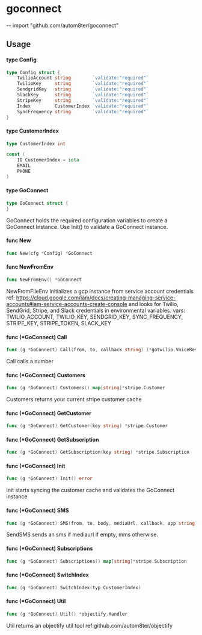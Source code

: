 # goconnect
--
    import "github.com/autom8ter/goconnect"


## Usage

#### type Config

```go
type Config struct {
	TwilioAccount string        `validate:"required"`
	TwilioKey     string        `validate:"required"`
	SendgridKey   string        `validate:"required"`
	SlackKey      string        `validate:"required"`
	StripeKey     string        `validate:"required"`
	Index         CustomerIndex `validate:"required"`
	SyncFrequency string        `validate:"required"`
}
```


#### type CustomerIndex

```go
type CustomerIndex int
```


```go
const (
	ID CustomerIndex = iota
	EMAIL
	PHONE
)
```

#### type GoConnect

```go
type GoConnect struct {
}
```

GoConnect holds the required configuration variables to create a GoConnect
Instance. Use Init() to validate a GoConnect instance.

#### func  New

```go
func New(cfg *Config) *GoConnect
```

#### func  NewFromEnv

```go
func NewFromEnv() *GoConnect
```
NewFromFileEnv Initializes a gcp instance from service account credentials ref:
https://cloud.google.com/iam/docs/creating-managing-service-accounts#iam-service-accounts-create-console
and looks for Twilio, SendGrid, Stripe, and Slack credentials in environmental
variables. vars: TWILIO_ACCOUNT, TWILIO_KEY, SENDGRID_KEY, SYNC_FREQUENCY,
STRIPE_KEY, STRIPE_TOKEN, SLACK_KEY

#### func (*GoConnect) Call

```go
func (g *GoConnect) Call(from, to, callback string) (*gotwilio.VoiceResponse, error)
```
Call calls a number

#### func (*GoConnect) Customers

```go
func (g *GoConnect) Customers() map[string]*stripe.Customer
```
Customers returns your current stripe customer cache

#### func (*GoConnect) GetCustomer

```go
func (g *GoConnect) GetCustomer(key string) *stripe.Customer
```

#### func (*GoConnect) GetSubscription

```go
func (g *GoConnect) GetSubscription(key string) *stripe.Subscription
```

#### func (*GoConnect) Init

```go
func (g *GoConnect) Init() error
```
Init starts syncing the customer cache and validates the GoConnect instance

#### func (*GoConnect) SMS

```go
func (g *GoConnect) SMS(from, to, body, mediaUrl, callback, app string) (*gotwilio.SmsResponse, error)
```
SendSMS sends an sms if mediaurl if empty, mms otherwise.

#### func (*GoConnect) Subscriptions

```go
func (g *GoConnect) Subscriptions() map[string]*stripe.Subscription
```

#### func (*GoConnect) SwitchIndex

```go
func (g *GoConnect) SwitchIndex(typ CustomerIndex)
```

#### func (*GoConnect) Util

```go
func (g *GoConnect) Util() *objectify.Handler
```
Util returns an objectify util tool ref:github.com/autom8ter/objectify
